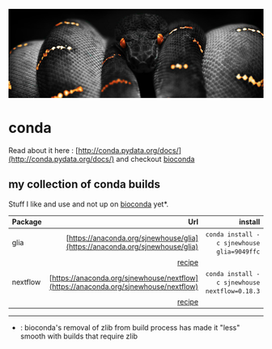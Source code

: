 ![pic](./conda.png)

# conda

Read about it here : [http://conda.pydata.org/docs/](http://conda.pydata.org/docs/) and checkout [bioconda](https://bioconda.github.io/)

## my collection of conda builds 

Stuff I like and use and not up on [bioconda](https://bioconda.github.io/) yet*. 

| Package |Url |install|
|:---|---:|---:|
|glia|[https://anaconda.org/sjnewhouse/glia](https://anaconda.org/sjnewhouse/glia)|`conda install -c sjnewhouse glia=9049ffc`|
|    |[recipe](https://github.com/snewhouse/conda/tree/master/recipes/glia)||
|nextflow|[https://anaconda.org/sjnewhouse/nextflow](https://anaconda.org/sjnewhouse/nextflow)|`conda install -c sjnewhouse nextflow=0.18.3`|
|    |[recipe](https://github.com/snewhouse/conda/tree/master/recipes/nextflow)||



***

* : bioconda's removal of zlib from build process has made it "less" smooth with builds that require zlib
